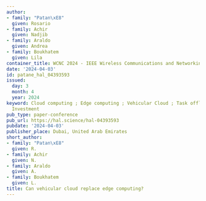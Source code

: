 ```yaml
---
author:
- family: "Patan\xE8"
  given: Rosario
- family: Achir
  given: Nadjib
- family: Araldo
  given: Andrea
- family: Boukhatem
  given: Lila
container_title: WCNC 2024 - IEEE Wireless Communications and Networking Conference
date: '2024-04-03'
id: patane_hal_04393593
issued:
  day: 3
  month: 4
  year: 2024
keyword: Cloud computing ; Edge computing ; Vehicular Cloud ; Task offloading ; Edge
  Investment
pub_type: paper-conference
pub_url: https://hal.science/hal-04393593
pubdate: '2024-04-03'
publisher_place: Dubai, United Arab Emirates
short_author:
- family: "Patan\xE8"
  given: R.
- family: Achir
  given: N.
- family: Araldo
  given: A.
- family: Boukhatem
  given: L.
title: Can vehicular cloud replace edge computing?
---
```

